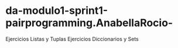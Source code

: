 # da-modulo1-sprint1-pairprogramming.AnabellaRocio-
Ejercicios Listas y Tuplas
Ejercicios Diccionarios y Sets
